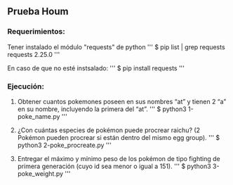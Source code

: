 ## Prueba Houm

### Requerimientos:

Tener instalado el módulo "requests" de python
'''
$ pip list | grep requests
requests           2.25.0 
'''

En caso de que no esté instsalado:
'''
$ pip install requests
'''

### Ejecución:
1. Obtener cuantos pokemones poseen en sus nombres “at” y tienen 2 “a” en su nombre, incluyendo la primera del “at”.
'''
$ python3 1-poke_name.py
'''

2. ¿Con cuántas especies de pokémon puede procrear raichu? (2 Pokémon pueden procrear si están dentro del mismo egg group).
'''
$ python3 2-poke_procreate.py
'''

3. Entregar el máximo y mínimo peso de los pokémon de tipo fighting de primera generación (cuyo id sea menor o igual a 151).
'''
$ python3 3-poke_weight.py
'''
